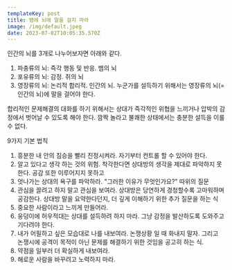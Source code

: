 ```yaml
---
templateKey: post
title: 뱀에 뇌에 말을 걸지 마라
image: /img/default.jpeg
date: 2023-07-02T10:05:35.570Z
---
```



인간의 뇌를 3개로 나누어보자면 아래와 같다. 

1. 파충류의 뇌: 즉각 행동 및 반응. 뱀의 뇌
2. 포유류의 뇌: 감정. 쥐의 뇌
3. 영장류의 뇌: 논리적 합리적. 인간의 뇌.
   누군가를 설득하기 위해서는 영장류의 뇌(=인간의 뇌)에 말을 걸어야 한다.

합리적인 문제해결의 대화를 하기 위해서는 상대가 즉각적인 위협을 느끼거나 압박의 감정에서 벗어날 수 있도록 해야 한다. 깜짝 놀라고 불쾌한 상태에서는 충분한 설득을 이룰 수 없다.

9가지 기본 법칙

1. 흥분한 내 안의 짐승을 빨리 진정시켜라. 자기부터 컨트롤 할 수 있어야 한다.
2. 알고 있다고 생각 하는 것의 위험. 착각한다면 상대방의 생각을 제대로 파악하지 못한다. 공감 또한 이루어지지 못하고
3. 엇나가는 상대의 욕구를 파악하라. "그러한 이유가 무엇인가요?" 따위의  질문
4. 관심을 끌려고 하지 말고 관심을 보여라. 상대방은 당연하게 경청할수록 고마워하며 공감한다. 상대방 말을 요약한다던지, 더 깊게 이해하기 위한 추가 질문을 하는 식
5. 중요한 사람이라고 느끼게 만들어라.
6. 웅덩이에 허우적대는 상대를 설득하려 하지 마라. 그냥 감정을 발산하도록 도와주고 기다려야 한다.
7. 내가 어필하고 싶은 모습대로 나를 내보여라. 논쟁상황 일 때 화내지 말자. 그리고 논쟁시에 공격이 목적이 아닌 문제를 해결하기 위한 것임을 공고히 하는 식.
8. 약점을 일부러 더 확실하게 내보여라. 
9. 해로운 사람을 바꾸려고 노력하지 마라.